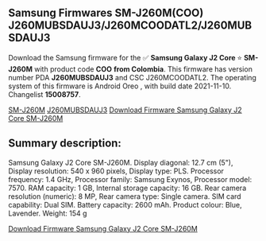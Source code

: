 <h2>Samsung Firmwares SM-J260M(COO) J260MUBSDAUJ3/J260MCOODATL2/J260MUBSDAUJ3</h2>
Download the Samsung firmware for the ✅ <strong>Samsung Galaxy J2 Core </strong> ⭐ <strong>SM-J260M</strong> with product code <strong>COO</strong> <strong> from Colombia</strong>. This firmware has version number PDA <strong>J260MUBSDAUJ3</strong> and CSC J260MCOODATL2. The operating system of this firmware is Android Oreo , with build date 2021-11-10. Changelist <strong>15008757</strong>.


[SM-J260M](https://samfirm.shop/samsung/model/SM-J260M)
[J260MUBSDAUJ3](https://samfirm.shop/samsung/pda/J260MUBSDAUJ3)
[Download Firmware Samsung Galaxy J2 Core SM-J260M](https://samfirm.shop/samsung/firmware/473343)
<h2>Summary description:</h2>
<p>Samsung Galaxy J2 Core SM-J260M. Display diagonal: 12.7 cm (5"), Display resolution: 540 x 960 pixels, Display type: PLS. Processor frequency: 1.4 GHz, Processor family: Samsung Exynos, Processor model: 7570. RAM capacity: 1 GB, Internal storage capacity: 16 GB. Rear camera resolution (numeric): 8 MP, Rear camera type: Single camera. SIM card capability: Dual SIM. Battery capacity: 2600 mAh. Product colour: Blue, Lavender. Weight: 154 g</p>


[Download Firmware Samsung Galaxy J2 Core SM-J260M](https://samfirm.shop/samsung/firmware/473343)
